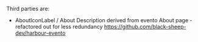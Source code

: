 Third parties are:

+ AboutIconLabel / About Description derived from evento About page - refactored out for less redundancy
  https://github.com/black-sheep-dev/harbour-evento